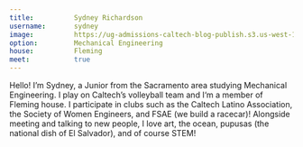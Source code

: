 ```yaml
---
title:          Sydney Richardson
username:       sydney
image:          https://ug-admissions-caltech-blog-publish.s3.us-west-1.amazonaws.com/profile_pics/srichard.png
option:         Mechanical Engineering
house:          Fleming
meet:           true
---
```


Hello! I’m Sydney, a Junior from the Sacramento area studying Mechanical Engineering. I play on Caltech’s volleyball team and I‘m a member of Fleming house. I participate in clubs such as the Caltech Latino Association, the Society of Women Engineers, and FSAE (we build a racecar)! Alongside meeting and talking to new people, I love art, the ocean, pupusas (the national dish of El Salvador), and of course STEM!